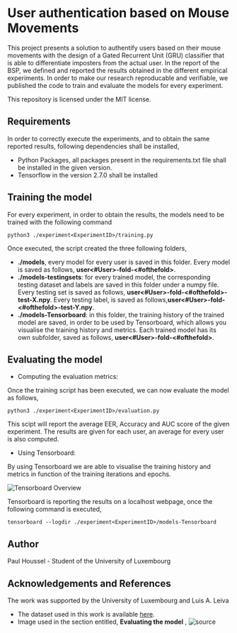 # User authentication based on Mouse Movements  
This project presents a solution to authentify users based on their mouse movements with the design of a 
Gated Recurrent Unit (GRU) classifier that is able to differentiate imposters from the actual user. 
In the report of the BSP, we defined and reported the results obtained in the different empirical experiments. In order to make our research reproducable and verifiable, we published the code to train and evaluate the models for every experiment. 

This repository is licensed under the MIT license.
## Requirements
In order to correctly execute the experiments, and to obtain the same reported results, following dependencies shall be installed,

- Python Packages, all packages present in the requirements.txt file shall be installed in the given version.
- Tensorflow in the version 2.7.0 shall be installed

## Training the model
For every experiment, in order to obtain the results, the models need to be trained with the following command

```python3 ./experiment<ExperimentID>/training.py```

Once executed, the script created the three following folders,
- **./models**, every model for every user is saved in this folder. Every model is saved as follows, **user<#User>-fold-<#ofthefold>**.
- **./models-testingsets**: for every trained model, the corresponding testing dataset and labels are saved in this folder under a numpy file. Every testing set is saved as follows, **user<#User>-fold-<#ofthefold>-test-X.npy**. Every testing label, is saved as follows,**user<#User>-fold-<#ofthefold>-test-Y.npy**.
- **./models-Tensorboard**: in this folder, the training history of the trained model are saved, in order to be used by Tensorboard, which allows you visualise the training history and metrics. Each trained model has its own subfolder, saved as follows, **user<#User>-fold-<#ofthefold>**.
## Evaluating the model

- Computing the evaluation metrics: 

Once the training script has been executed, we can now evaluate the model as follows, 

```python3 ./experiment<ExperimentID>/evaluation.py```

This scipt will report the average EER, Accuracy and AUC score of the given experiment. The results are given for each user, an average for every user is also computed. 

- Using Tensorboard:

By using Tensorboard we are able to visualise the training history and metrics in function of the training iterations and epochs. 

![Tensorboard Overview](https://user-images.githubusercontent.com/29337128/170961001-958d7f43-f5b3-4312-8926-889b91a4131d.png)



Tensorboard is reporting the results on a localhost webpage, once the following command is executed,

```tensorboard --logdir ./experiment<ExperimentID>/models-Tensorboard```

## Author

Paul Houssel - Student of the University of Luxembourg

## Acknowledgements and References

The work was supported by the University of Luxembourg and Luis A. Leiva

- The dataset used in this work is available [here](https://github.com/balabit/Mouse-Dynamics-Challenge).
- Image used in the section entitled, **Evaluating the model** , ![source](https://www.tensorflow.org/tensorboard)
